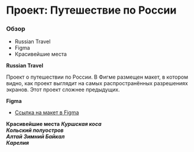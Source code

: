 # Проект: Путешествие по России

### Обзор
* Russian Travel
* Figma
* Красивейшие места

**Russian Travel**

Проект о путешествии по России.
В Фигме размещен макет, в котором видно, как проект выглядит на самых распространённых разрешениях экранов.
Этот проект сложнее предыдущих.

**Figma**

* [Ссылка на макет в Figma](https://www.figma.com/file/5S2WSbEFL6awjVWJ0NWL8Q/Sprint-3_-Russia-_-desktop-mobile?node-id=28503%3A0)

**Красивейшие места**
***Куршская коса <br />***
***Кольский полуостров <br />***
***Алтай***
***Зимний Байкал <br />***
***Карелия <br />***
